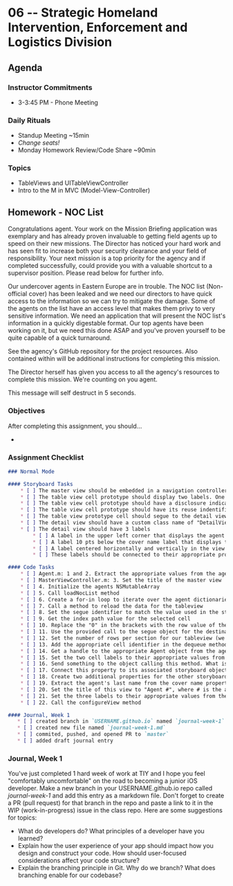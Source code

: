 # 06 -- Strategic Homeland Intervention, Enforcement and Logistics Division

## Agenda
### Instructor Commitments
* 3-3:45 PM - Phone Meeting

### Daily Rituals

* Standup Meeting ~15min
* _Change seats!_
* Monday Homework Review/Code Share ~90min

### Topics
* TableViews and UITableViewController
* Intro to the M in MVC (Model-View-Controller)


## Homework - NOC List

Congratulations agent. Your work on the Mission Briefing application was exemplary and has already proven invaluable to getting field agents up to speed on their new missions. The Director has noticed your hard work and has seen fit to increase both your security clearance and your field of responsibility. Your next mission is a top priority for the agency and if completed successfully, could provide you with a valuable shortcut to a supervisor position. Please read below for further info.

Our undercover agents in Eastern Europe are in trouble. The NOC list (Non-official cover) has been leaked and we need our directors to have quick access to the information so we can try to mitigate the damage. Some of the agents on the list have an access level that makes them privy to very sensitive information. We need an application that will present the NOC list's information in a quickly digestable format. Our top agents have been working on it, but we need this done ASAP and you've proven yourself to be quite capable of a quick turnaround.

See the agency's GitHub repository for the project resources. Also contained within will be additional instructions for completing this mission.

The Director herself has given you access to all the agency's resources to complete this mission. We're counting on you agent.

This message will self destruct in 5 seconds.

### Objectives

After completing this assignment, you should…

*

### Assignment Checklist
```markdown
### Normal Mode

#### Storyboard Tasks
    * [ ] The master view should be embedded in a navigation controller
    * [ ] The table view cell prototype should display two labels. One on the left of the cell and one on the right.
    * [ ] The table view cell prototype should have a disclosure indicator
    * [ ] The table view cell prototype should have its reuse indentifier set (hint: this should match the identifier set in "cellForRowAtIndexPath")
    * [ ] The table view prototype cell should segue to the detail view. This should "show" the detail view.
    * [ ] The detail view should have a custom class name of "DetailViewController". See the identity inspector in Interface Builder.
    * [ ] The detail view should have 3 labels
        * [ ] A label in the upper left corner that displays the agent's cover name
        * [ ] A label 10 pts below the cover name label that displays the agent's real name
        * [ ] A label centered horizontally and vertically in the view that displays the agent's access level. It should say "Level #".
        * [ ] These labels should be connected to their appropriate properties in the DetailViewController class.

#### Code Tasks
    * [ ] Agent.m: 1 and 2. Extract the appropriate values from the agent dictionary and set the associated Agent object values
    * [ ] MasterViewController.m: 3. Set the title of the master view
    * [ ] 4. Initialize the agents NSMutableArray
    * [ ] 5. Call loadNocList method
    * [ ] 6. Create a for-in loop to iterate over the agent dictionaries and create Agent objects out of them
    * [ ] 7. Call a method to reload the data for the tableview
    * [ ] 8. Set the segue identifier to match the value used in the storyboard 
    * [ ] 9. Get the index path value for the selected cell
    * [ ] 10. Replace the "0" in the brackets with the row value of the index path object
    * [ ] 11. Use the provided call to the segue object for the destinationViewController to send the Agent object to the detail view controller
    * [ ] 12. Set the number of rows per section for our tableview (we only have 1 section)
    * [ ] 13. Add the appropriate cell identifier in the dequeue method call
    * [ ] 14. Get a handle to the appropriate Agent object from the agents array
    * [ ] 15. Set the two cell labels to their appropriate values from the Agent object (the cover name and the real name)
    * [ ] 16. Send something to the object calling this method. What is this method supposed to return?
    * [ ] 17. Connect this property to its associated storyboard object
    * [ ] 18. Create two additional properties for the other storyboard objects and connect them as well
    * [ ] 19. Extract the agent's last name from the cover name property
    * [ ] 20. Set the title of this view to "Agent #", where # is the agent's last name
    * [ ] 21. Set the three labels to their appropriate values from the Agent object
    * [ ] 22. Call the configureView method

#### Journal, Week 1
   * [ ] created branch in `USERNAME.github.io` named `journal-week-1`
   * [ ] created new file named `journal-week-1.md`
   * [ ] commited, pushed, and opened PR to `master`
   * [ ] added draft journal entry
```

### Journal, Week 1

You've just completed 1 hard week of work at TIY and I hope you feel "comfortably uncomfortable" on the road to becoming a junior iOS developer. Make a new branch in your USERNAME.github.io repo called _journal-week-1_ and add this entry as a markdown file. Don't forget to create a PR (pull request) for that branch in the repo and paste a link to it in the WIP (work-in-progress) issue in the class repo. Here are some suggestions for topics:

* What do developers do? What principles of a developer have you learned?
* Explain  how the user experience of your app should impact how you design and construct your code. How should user-focused considerations affect your code structure?
* Explain the branching principle in Git. Why do we branch? What does branching enable for our codebase?